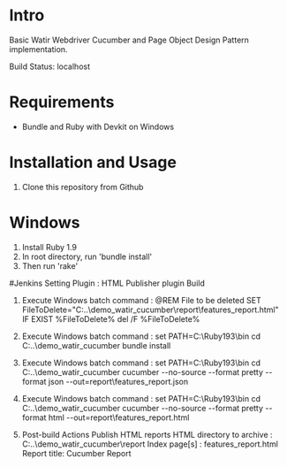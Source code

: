 # Intro

Basic Watir Webdriver Cucumber and Page Object Design Pattern implementation.

Build Status: localhost

# Requirements

* Bundle and Ruby with Devkit on Windows

# Installation and Usage

1. Clone this repository from Github


# Windows

1. Install Ruby 1.9
2. In root directory, run 'bundle install'
3. Then run 'rake'

#Jenkins Setting
Plugin :
    HTML Publisher plugin
Build
1. Execute Windows batch command :
    @REM File to be deleted
    SET FileToDelete="C:\..\demo_watir_cucumber\report\features_report.html"
    IF EXIST %FileToDelete% del /F %FileToDelete%

2. Execute Windows batch command :
    set PATH=C:\Ruby193\bin
    cd C:\..\demo_watir_cucumber
    bundle install

3. Execute Windows batch command :
     set PATH=C:\Ruby193\bin
     cd C:\..\demo_watir_cucumber
     cucumber --no-source --format pretty --format json --out=report\features_report.json

4.  Execute Windows batch command :
    set PATH=C:\Ruby193\bin
    cd C:\..\demo_watir_cucumber
    cucumber --no-source --format pretty --format html --out=report\features_report.html

5. Post-build Actions
    Publish HTML reports
    HTML directory to archive : C:\..\demo_watir_cucumber\report
    Index page[s] : features_report.html
    Report title: Cucumber Report
